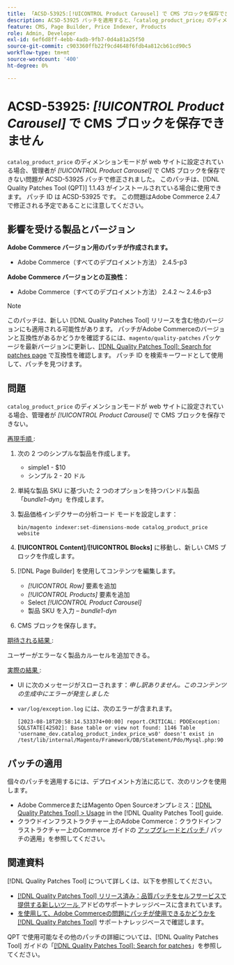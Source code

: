 ```yaml
---
title: 「ACSD-53925:[!UICONTROL Product Carousel] で CMS ブロックを保存できない」
description: ACSD-53925 パッチを適用すると、「catalog_product_price」のディメンションモードが web サイトに設定されている場合、管理者が製品カルーセルで CMS ブロックを保存できないAdobe Commerceの問題を修正できます。
feature: CMS, Page Builder, Price Indexer, Products
role: Admin, Developer
exl-id: 6ef6d8ff-4ebb-4adb-9fb7-0d4a81a25f50
source-git-commit: c903360ffb22f9cd4648f6fdb4a812cb61cd90c5
workflow-type: tm+mt
source-wordcount: '400'
ht-degree: 0%

---
```


# ACSD-53925: *[!UICONTROL Product Carousel]* で CMS ブロックを保存できません

`catalog_product_price` のディメンションモードが web サイトに設定されている場合、管理者が *[!UICONTROL Product Carousel]* で CMS ブロックを保存できない問題が ACSD-53925 パッチで修正されました。 このパッチは、[!DNL Quality Patches Tool (QPT)] 1.1.43 がインストールされている場合に使用できます。 パッチ ID は ACSD-53925 です。 この問題はAdobe Commerce 2.4.7 で修正される予定であることに注意してください。

## 影響を受ける製品とバージョン

**Adobe Commerce バージョン用のパッチが作成されます。**

* Adobe Commerce（すべてのデプロイメント方法） 2.4.5-p3

**Adobe Commerce バージョンとの互換性：**

* Adobe Commerce（すべてのデプロイメント方法） 2.4.2 ～ 2.4.6-p3

>[!NOTE]
>
>このパッチは、新しい [!DNL Quality Patches Tool] リリースを含む他のバージョンにも適用される可能性があります。 パッチがAdobe Commerceのバージョンと互換性があるかどうかを確認するには、`magento/quality-patches` パッケージを最新バージョンに更新し、[[!DNL Quality Patches Tool]: Search for patches page](https://experienceleague.adobe.com/tools/commerce-quality-patches/index.html) で互換性を確認します。 パッチ ID を検索キーワードとして使用して、パッチを見つけます。

## 問題

`catalog_product_price` のディメンションモードが web サイトに設定されている場合、管理者が *[!UICONTROL Product Carousel]* で CMS ブロックを保存できない。

<u> 再現手順 </u>:

1. 次の 2 つのシンプルな製品を作成します。
   * simple1 - $10
   * シンプル 2 - 20 ドル
1. 単純な製品 SKU に基づいた 2 つのオプションを持つバンドル製品「*bundle1-dyn*」を作成します。
1. 製品価格インデクサーの分析コード モードを設定します：

   `bin/magento indexer:set-dimensions-mode catalog_product_price website`

1. **[!UICONTROL Content]**/**[!UICONTROL Blocks]** に移動し、新しい CMS ブロックを作成します。
1. [!DNL Page Builder] を使用してコンテンツを編集します。
   * *[!UICONTROL Row]* 要素を追加
   * *[!UICONTROL Products]* 要素を追加
   * Select *[!UICONTROL Product Carousel]*
   * 製品 SKU を入力 – *bundle1-dyn*
1. CMS ブロックを保存します。

<u> 期待される結果 </u>:

ユーザーがエラーなく製品カルーセルを追加できる。

<u> 実際の結果 </u>:

* UI に次のメッセージがスローされます：*申し訳ありません。このコンテンツの生成中にエラーが発生しました*
* `var/log/exception.log` には、次のエラーが含まれます。

  ```
  [2023-08-18T20:58:14.533374+00:00] report.CRITICAL: PDOException: SQLSTATE[42S02]: Base table or view not found: 1146 Table 'username_dev.catalog_product_index_price_ws0' doesn't exist in /test/lib/internal/Magento/Framework/DB/Statement/Pdo/Mysql.php:90
  ```

## パッチの適用

個々のパッチを適用するには、デプロイメント方法に応じて、次のリンクを使用します。

* Adobe CommerceまたはMagento Open Sourceオンプレミス：[[!DNL Quality Patches Tool] > Usage](https://experienceleague.adobe.com/docs/commerce-operations/tools/quality-patches-tool/usage.html) in the [!DNL Quality Patches Tool] guide.
* クラウドインフラストラクチャー上のAdobe Commerce：クラウドインフラストラクチャー上のCommerce ガイドの [ アップグレードとパッチ ](https://experienceleague.adobe.com/docs/commerce-cloud-service/user-guide/develop/upgrade/apply-patches.html)/ パッチの適用」を参照してください。

## 関連資料

[!DNL Quality Patches Tool] について詳しくは、以下を参照してください。

* [[!DNL Quality Patches Tool]  リリース済み：品質パッチをセルフサービスで提供する新しいツール ](/help/announcements/adobe-commerce-announcements/magento-quality-patches-released-new-tool-to-self-serve-quality-patches.md) アドビのサポートナレッジベースに含まれています。
* [ を使用して、Adobe Commerceの問題にパッチが使用できるかどうかを  [!DNL Quality Patches Tool]](/help/support-tools/patches-available-in-qpt-tool/check-patch-for-magento-issue-with-magento-quality-patches.md) サポートナレッジベースで確認します。

QPT で使用可能なその他のパッチの詳細については、[!DNL Quality Patches Tool] ガイドの「[[!DNL Quality Patches Tool]: Search for patches](https://experienceleague.adobe.com/tools/commerce-quality-patches/index.html)」を参照してください。
